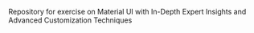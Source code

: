 Repository for exercise on Material UI with In-Depth Expert Insights and Advanced Customization Techniques
